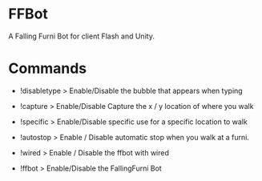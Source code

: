# FFBot
A Falling Furni Bot for client Flash and Unity.

# Commands

* !disabletype > Enable/Disable the bubble that appears when typing

* !capture > Enable/Disable Capture the x / y location of where you walk

* !specific > Enable/Disable specific use for a specific location to walk

* !autostop > Enable / Disable automatic stop when you walk at a furni.

* !wired > Enable / Disable the ffbot with wired

* !ffbot > Enable/Disable the FallingFurni Bot
